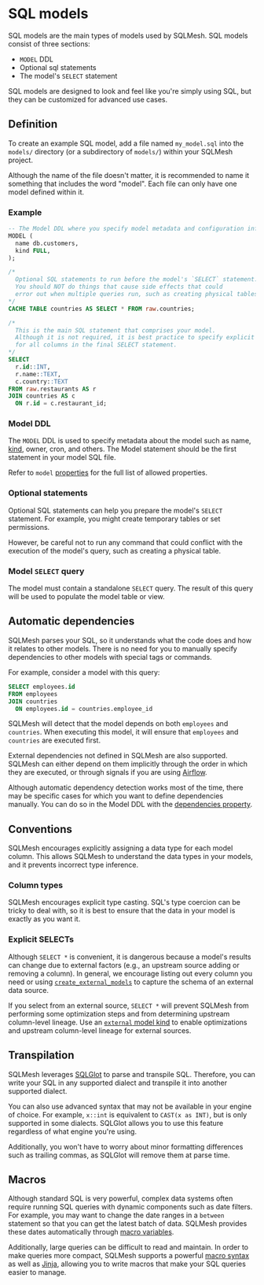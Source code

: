 # SQL models

SQL models are the main types of models used by SQLMesh. SQL models consist of three sections:

* `MODEL` DDL
* Optional sql statements
* The model's `SELECT` statement

SQL models are designed to look and feel like you're simply using SQL, but they can be customized for advanced use cases.

## Definition
To create an example SQL model, add a file named `my_model.sql` into the `models/` directory (or a subdirectory of `models/`) within your SQLMesh project. 

Although the name of the file doesn't matter, it is recommended to name it something that includes the word "model". Each file can only have one model defined within it.

### Example
```sql linenums="1"
-- The Model DDL where you specify model metadata and configuration information.
MODEL (
  name db.customers,
  kind FULL,
);

/*
  Optional SQL statements to run before the model's `SELECT` statement.
  You should NOT do things that cause side effects that could
  error out when multiple queries run, such as creating physical tables.
*/
CACHE TABLE countries AS SELECT * FROM raw.countries;

/*
  This is the main SQL statement that comprises your model.
  Although it is not required, it is best practice to specify explicit types
  for all columns in the final SELECT statement.
*/
SELECT
  r.id::INT,
  r.name::TEXT,
  c.country::TEXT
FROM raw.restaurants AS r
JOIN countries AS c
  ON r.id = c.restaurant_id;
```

### Model DDL
The `MODEL` DDL is used to specify metadata about the model such as name, [kind](./model_kinds.md), owner, cron, and others. The Model statement should be the first statement in your model SQL file.

Refer to `model` [properties](./overview.md#properties) for the full list of allowed properties.

### Optional statements
Optional SQL statements can help you prepare the model's `SELECT` statement. For example, you might create temporary tables or set permissions. 

However, be careful not to run any command that could conflict with the execution of the model's query, such as creating a physical table.

### Model `SELECT` query
The model must contain a standalone `SELECT` query. The result of this query will be used to populate the model table or view.

## Automatic dependencies
SQLMesh parses your SQL, so it understands what the code does and how it relates to other models. There is no need for you to manually specify dependencies to other models with special tags or commands. 

For example, consider a model with this query:

```sql linenums="1"
SELECT employees.id
FROM employees
JOIN countries
  ON employees.id = countries.employee_id
```

SQLMesh will detect that the model depends on both `employees` and `countries`. When executing this model, it will ensure that `employees` and `countries` are executed first. 

External dependencies not defined in SQLMesh are also supported. SQLMesh can either depend on them implicitly through the order in which they are executed, or through signals if you are using [Airflow](../../integrations/airflow.md).

Although automatic dependency detection works most of the time, there may be specific cases for which you want to define dependencies manually. You can do so in the Model DDL with the [dependencies property](./overview.md#properties).

## Conventions
SQLMesh encourages explicitly assigning a data type for each model column. This allows SQLMesh to understand the data types in your models, and it prevents incorrect type inference.

### Column types
SQLMesh encourages explicit type casting. SQL's type coercion can be tricky to deal with, so it is best to ensure that the data in your model is exactly as you want it.

### Explicit SELECTs
Although `SELECT *` is convenient, it is dangerous because a model's results can change due to external factors (e.g., an upstream source adding or removing a column). In general, we encourage listing out every column you need or using [`create_external_models`](../../reference/cli.md#create_external_models) to capture the schema of an external data source. 

If you select from an external source, `SELECT *` will prevent SQLMesh from performing some optimization steps and from determining upstream column-level lineage. Use an [`external` model kind](./model_kinds.md#external) to enable optimizations and upstream column-level lineage for external sources.

## Transpilation
SQLMesh leverages [SQLGlot](https://github.com/tobymao/sqlglot) to parse and transpile SQL. Therefore, you can write your SQL in any supported dialect and transpile it into another supported dialect. 

You can also use advanced syntax that may not be available in your engine of choice. For example, `x::int` is equivalent to `CAST(x as INT)`, but is only supported in some dialects. SQLGlot allows you to use this feature regardless of what engine you're using. 

Additionally, you won't have to worry about minor formatting differences such as trailing commas, as SQLGlot will remove them at parse time.

## Macros
Although standard SQL is very powerful, complex data systems often require running SQL queries with dynamic components such as date filters. For example, you may want to change the date ranges in a `between` statement so that you can get the latest batch of data. SQLMesh provides these dates automatically through [macro variables](../macros/macro_variables.md).

Additionally, large queries can be difficult to read and maintain. In order to make queries more compact, SQLMesh supports a powerful [macro syntax](../macros/overview.md) as well as [Jinja](https://jinja.palletsprojects.com/en/3.1.x/), allowing you to write macros that make your SQL queries easier to manage.
